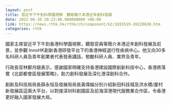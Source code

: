 ```yaml
---
layout: post
title: 習近平下午到科學園視察　聽取簡介本港近年創科發展
date: 2022-06-30 20:23:06.000000000 +08:00
link: https://news.rthk.hk/rthk/ch/component/k2/1655519-20220630.htm
categories: rthk
---
```


國家主席習近平下午到香港科學園視察，聽取官員等簡介本港近年創科發展及前景，並參觀 InnoHK創新香港研發平台下的香港神經退行性疾病中心。他又向30多名科研人員及青年創業者代表發表講話，勉勵科研人員、業界及青年。

行政長官林鄭月娥表示，感謝國家明確支持香港建設國際創新科技中心，香港將落實《北部都會區發展策略》，助力創科發展及深化港深創科合作。

創新及科技局局長薛永恒及發展局局長黃偉綸分別介紹新田科技城及洪水橋/厦村新發展區這兩大平台，以對接深圳科創園區及前海深港現代服務業合作區，令香港更好融入國家發展大局。
